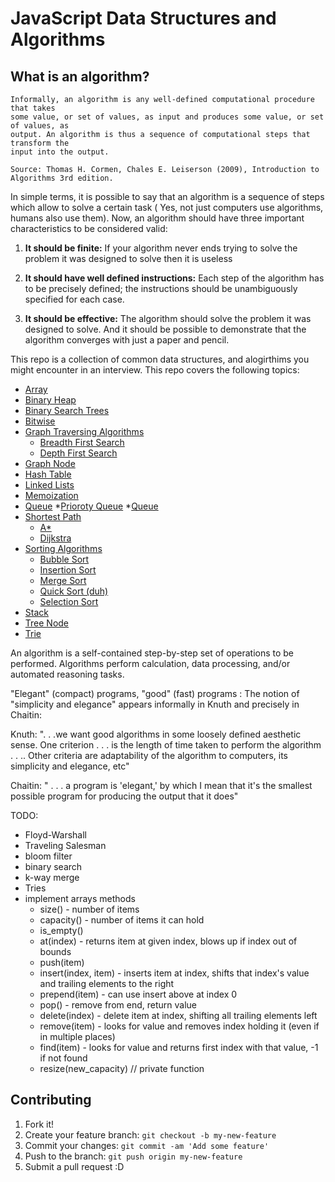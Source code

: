 # JavaScript Data Structures and Algorithms

## What is an algorithm?

```
Informally, an algorithm is any well-defined computational procedure that takes
some value, or set of values, as input and produces some value, or set of values, as
output. An algorithm is thus a sequence of computational steps that transform the
input into the output.

Source: Thomas H. Cormen, Chales E. Leiserson (2009), Introduction to Algorithms 3rd edition.
```

In simple terms, it is possible to say that an algorithm is a sequence of steps which allow to solve a certain task ( Yes, not just computers use algorithms, humans also use them). Now, an algorithm should have three important characteristics to be considered valid:

1. **It should be finite:** If your algorithm never ends trying to solve the problem it was designed to solve then it is useless

1. **It should have well defined instructions:** Each step of the algorithm has to be precisely defined; the instructions should be unambiguously specified for each case.

1. **It should be effective:** The algorithm should solve the problem it was designed to solve. And it should be possible to demonstrate that the algorithm converges with just a paper and pencil.

This repo is a collection of common data structures, and alogirthims you might encounter in an interview. This repo covers the following topics:

* [Array](https://github.com/JoeKarlsson1/data-structures/tree/master/array)
* [Binary Heap](https://github.com/JoeKarlsson1/data-structures/tree/master/binary-heap)
* [Binary Search Trees](https://github.com/JoeKarlsson1/data-structures/tree/master/binary-search-tree)
* [Bitwise](https://github.com/JoeKarlsson1/data-structures/tree/master/bitwise)
* [Graph Traversing Algorithms](https://github.com/JoeKarlsson1/data-structures/tree/master/graph-traversing)
  * [Breadth First Search](https://github.com/JoeKarlsson1/data-structures/blob/master/graph-traversing/breadth-first-search.js)
  * [Depth First Search](https://github.com/JoeKarlsson1/data-structures/blob/master/graph-traversing/depth-first-search.js)
* [Graph Node](https://github.com/JoeKarlsson1/data-structures/tree/master/graph)
* [Hash Table](https://github.com/JoeKarlsson1/data-structures/tree/master/hash-table)
* [Linked Lists](https://github.com/JoeKarlsson1/data-structures/tree/master/linked-list)
* [Memoization](https://github.com/JoeKarlsson1/data-structures/tree/master/memoization)
* [Queue](https://github.com/JoeKarlsson1/data-structures/tree/master/queue)
  *[Prioroty Queue](https://github.com/JoeKarlsson1/data-structures/blob/master/queue/priorityQueue.js)
  *[Queue](https://github.com/JoeKarlsson1/data-structures/blob/master/queue/queue.js)
* [Shortest Path](https://github.com/JoeKarlsson1/data-structures/tree/master/queue)
  * [A*](https://github.com/JoeKarlsson1/data-structures/blob/master/shortest-path/aStar.js)
  * [Dijkstra](https://github.com/JoeKarlsson1/data-structures/blob/master/shortest-path/dijkstra.js)
* [Sorting Algorithms](https://github.com/JoeKarlsson1/data-structures/tree/master/sorting-algorithms)
  * [Bubble Sort](https://github.com/JoeKarlsson1/data-structures/blob/master/sorting-algorithms/bubblesort.js)
  * [Insertion Sort](https://github.com/JoeKarlsson1/data-structures/blob/master/sorting-algorithms/insertionsort.js)
  * [Merge Sort](https://github.com/JoeKarlsson1/data-structures/blob/master/sorting-algorithms/mergesort.js)
  * [Quick Sort (duh)](https://github.com/JoeKarlsson1/data-structures/blob/master/sorting-algorithms/quicksort.js)
  * [Selection Sort](https://github.com/JoeKarlsson1/data-structures/blob/master/sorting-algorithms/selectionsort.js)
* [Stack](https://github.com/JoeKarlsson1/data-structures/tree/master/stack)
* [Tree Node](https://github.com/JoeKarlsson1/data-structures/tree/master/tree)
* [Trie](https://github.com/JoeKarlsson1/data-structures/tree/master/trie)



An algorithm is a self-contained step-by-step set of operations to be performed. Algorithms perform calculation, data processing, and/or automated reasoning tasks.

"Elegant" (compact) programs, "good" (fast) programs : The notion of "simplicity and elegance" appears informally in Knuth and precisely in Chaitin:

Knuth: ". . .we want good algorithms in some loosely defined aesthetic sense. One criterion . . . is the length of time taken to perform the algorithm . . .. Other criteria are adaptability of the algorithm to computers, its simplicity and elegance, etc"

Chaitin: " . . . a program is 'elegant,' by which I mean that it's the smallest possible program for producing the output that it does"

TODO:
- Floyd-Warshall
- Traveling Salesman
- bloom filter
- binary search
- k-way merge
- Tries
- implement arrays methods
  - size() - number of items
  - capacity() - number of items it can hold
  - is_empty()
  - at(index) - returns item at given index, blows up if index out of bounds
  - push(item)
  - insert(index, item) - inserts item at index, shifts that index's value and trailing elements to the right
  - prepend(item) - can use insert above at index 0
  - pop() - remove from end, return value
  - delete(index) - delete item at index, shifting all trailing elements left
  - remove(item) - looks for value and removes index holding it (even if in multiple places)
  - find(item) - looks for value and returns first index with that value, -1 if not found
  - resize(new_capacity) // private function

## Contributing
1. Fork it!
2. Create your feature branch: ```git checkout -b my-new-feature```
3. Commit your changes: ```git commit -am 'Add some feature'```
4. Push to the branch: ````git push origin my-new-feature````
5. Submit a pull request :D
